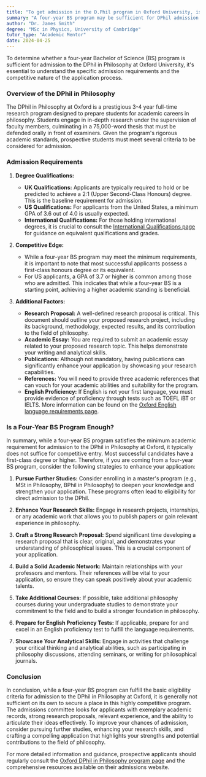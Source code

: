 ```yaml
---
title: "To get admission in the D.Phil program in Oxford University, is a 4-year BS program enough?"
summary: "A four-year BS program may be sufficient for DPhil admission at Oxford, but applicants should review specific requirements and competition."
author: "Dr. James Smith"
degree: "MSc in Physics, University of Cambridge"
tutor_type: "Academic Mentor"
date: 2024-04-25
---
```


To determine whether a four-year Bachelor of Science (BS) program is sufficient for admission to the DPhil in Philosophy at Oxford University, it's essential to understand the specific admission requirements and the competitive nature of the application process.

### Overview of the DPhil in Philosophy

The DPhil in Philosophy at Oxford is a prestigious 3-4 year full-time research program designed to prepare students for academic careers in philosophy. Students engage in in-depth research under the supervision of faculty members, culminating in a 75,000-word thesis that must be defended orally in front of examiners. Given the program's rigorous academic standards, prospective students must meet several criteria to be considered for admission.

### Admission Requirements

1. **Degree Qualifications:**
   - **UK Qualifications:** Applicants are typically required to hold or be predicted to achieve a 2:1 (Upper Second-Class Honours) degree. This is the baseline requirement for admission.
   - **US Qualifications:** For applicants from the United States, a minimum GPA of 3.6 out of 4.0 is usually expected.
   - **International Qualifications:** For those holding international degrees, it is crucial to consult the [International Qualifications page](https://www.ox.ac.uk/admissions/graduate/international-applicants/international-qualifications) for guidance on equivalent qualifications and grades.

2. **Competitive Edge:**
   - While a four-year BS program may meet the minimum requirements, it is important to note that most successful applicants possess a first-class honours degree or its equivalent. 
   - For US applicants, a GPA of 3.7 or higher is common among those who are admitted. This indicates that while a four-year BS is a starting point, achieving a higher academic standing is beneficial.

3. **Additional Factors:**
   - **Research Proposal:** A well-defined research proposal is critical. This document should outline your proposed research project, including its background, methodology, expected results, and its contribution to the field of philosophy.
   - **Academic Essay:** You are required to submit an academic essay related to your proposed research topic. This helps demonstrate your writing and analytical skills.
   - **Publications:** Although not mandatory, having publications can significantly enhance your application by showcasing your research capabilities.
   - **References:** You will need to provide three academic references that can vouch for your academic abilities and suitability for the program.
   - **English Proficiency:** If English is not your first language, you must provide evidence of proficiency through tests such as TOEFL iBT or IELTS. More information can be found on the [Oxford English language requirements page](https://www.ox.ac.uk/admissions/graduate/english-language-requirements).

### Is a Four-Year BS Program Enough?

In summary, while a four-year BS program satisfies the minimum academic requirement for admission to the DPhil in Philosophy at Oxford, it typically does not suffice for competitive entry. Most successful candidates have a first-class degree or higher. Therefore, if you are coming from a four-year BS program, consider the following strategies to enhance your application:

1. **Pursue Further Studies:** Consider enrolling in a master's program (e.g., MSt in Philosophy, BPhil in Philosophy) to deepen your knowledge and strengthen your application. These programs often lead to eligibility for direct admission to the DPhil.

2. **Enhance Your Research Skills:** Engage in research projects, internships, or any academic work that allows you to publish papers or gain relevant experience in philosophy.

3. **Craft a Strong Research Proposal:** Spend significant time developing a research proposal that is clear, original, and demonstrates your understanding of philosophical issues. This is a crucial component of your application.

4. **Build a Solid Academic Network:** Maintain relationships with your professors and mentors. Their references will be vital to your application, so ensure they can speak positively about your academic talents.

5. **Take Additional Courses:** If possible, take additional philosophy courses during your undergraduate studies to demonstrate your commitment to the field and to build a stronger foundation in philosophy.

6. **Prepare for English Proficiency Tests:** If applicable, prepare for and excel in an English proficiency test to fulfill the language requirements.

7. **Showcase Your Analytical Skills:** Engage in activities that challenge your critical thinking and analytical abilities, such as participating in philosophy discussions, attending seminars, or writing for philosophical journals.

### Conclusion

In conclusion, while a four-year BS program can fulfill the basic eligibility criteria for admission to the DPhil in Philosophy at Oxford, it is generally not sufficient on its own to secure a place in this highly competitive program. The admissions committee looks for applicants with exemplary academic records, strong research proposals, relevant experience, and the ability to articulate their ideas effectively. To improve your chances of admission, consider pursuing further studies, enhancing your research skills, and crafting a compelling application that highlights your strengths and potential contributions to the field of philosophy.

For more detailed information and guidance, prospective applicants should regularly consult the [Oxford DPhil in Philosophy program page](https://www.ox.ac.uk/admissions/graduate/courses/dphil-philosophy) and the comprehensive resources available on their admissions website.
    